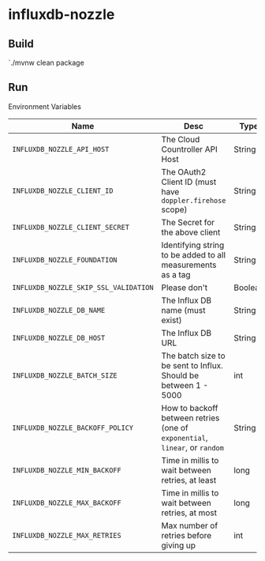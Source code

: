 # influxdb-nozzle

## Build

`./mvnw clean package

## Run

Environment Variables

Name | Desc | Type | Required | Default
--- | --- | --- | --- | ---
`INFLUXDB_NOZZLE_API_HOST` | The Cloud Countroller API Host | String | Y
`INFLUXDB_NOZZLE_CLIENT_ID` | The OAuth2 Client ID (must have `doppler.firehose` scope) | String | Y
`INFLUXDB_NOZZLE_CLIENT_SECRET` | The Secret for the above client | String | Y
`INFLUXDB_NOZZLE_FOUNDATION` | Identifying string to be added to all measurements as a tag | String | N | 
`INFLUXDB_NOZZLE_SKIP_SSL_VALIDATION` | Please don't | Boolean | Y | `false`
`INFLUXDB_NOZZLE_DB_NAME` | The Influx DB name (must exist) | String | Y | `metrics`
`INFLUXDB_NOZZLE_DB_HOST` | The Influx DB URL | String | Y | `http://localhost:8086`
`INFLUXDB_NOZZLE_BATCH_SIZE` | The batch size to be sent to Influx. Should be between 1 - 5000 | int | Y | 100
`INFLUXDB_NOZZLE_BACKOFF_POLICY` | How to backoff between retries (one of `exponential`, `linear`, or `random` | String | Y | `exponential`
`INFLUXDB_NOZZLE_MIN_BACKOFF` | Time in millis to wait between retries, at least | long | Y | 100
`INFLUXDB_NOZZLE_MAX_BACKOFF` | Time in millis to wait between retries, at most | long | Y | 30000
`INFLUXDB_NOZZLE_MAX_RETRIES` | Max number of retries before giving up | int | Y | 10
